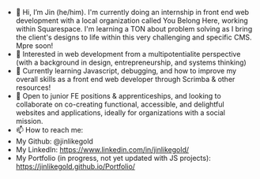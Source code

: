 - 👋 Hi, I’m Jin (he/him). I'm currently doing an internship in front end web development with a local organization called You Belong Here, working within Squarespace. I'm learning a TON about problem solving as I bring the client's designs to life within this very challenging and specific CMS. Mpre soon!
- 👀 Interested in web development from a multipotentialite perspective (with a background in design, entrepreneurship, and systems thinking)
- 🌱 Currently learning Javascript, debugging, and how to improve my overall skills as a front end web developer through Scrimba & other resources!
- 💞️ Open to junior FE positions & apprenticeships, and looking to collaborate on co-creating functional, accessible, and delightful websites and applications, ideally for organizations with a social mission.
- 📫 How to reach me:
- My Github: @jinlikegold
- My LinkedIn: https://www.linkedin.com/in/jinlikegold/
- My Portfolio (in progress, not yet updated with JS projects): https://jinlikegold.github.io/Portfolio/

<!---
jinlikegold/jinlikegold is a ✨ special ✨ repository because its `README.md` (this file) appears on your GitHub profile.
You can click the Preview link to take a look at your changes.
--->
